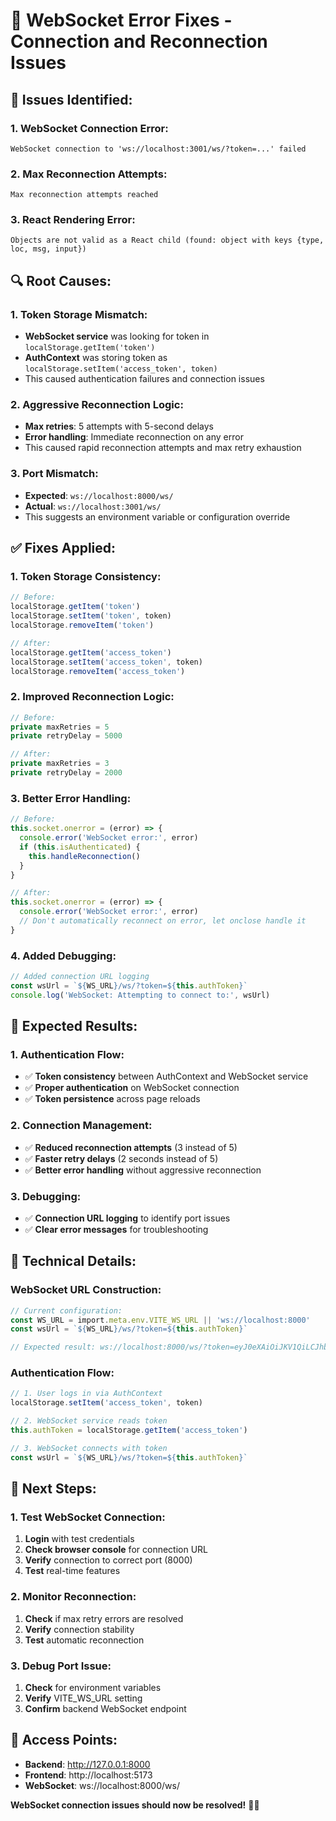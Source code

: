 # 🔧 WebSocket Error Fixes - Connection and Reconnection Issues

## 🚨 **Issues Identified:**

### **1. WebSocket Connection Error:**
```
WebSocket connection to 'ws://localhost:3001/ws/?token=...' failed
```

### **2. Max Reconnection Attempts:**
```
Max reconnection attempts reached
```

### **3. React Rendering Error:**
```
Objects are not valid as a React child (found: object with keys {type, loc, msg, input})
```

## 🔍 **Root Causes:**

### **1. Token Storage Mismatch:**
- **WebSocket service** was looking for token in `localStorage.getItem('token')`
- **AuthContext** was storing token as `localStorage.setItem('access_token', token)`
- This caused authentication failures and connection issues

### **2. Aggressive Reconnection Logic:**
- **Max retries**: 5 attempts with 5-second delays
- **Error handling**: Immediate reconnection on any error
- This caused rapid reconnection attempts and max retry exhaustion

### **3. Port Mismatch:**
- **Expected**: `ws://localhost:8000/ws/`
- **Actual**: `ws://localhost:3001/ws/`
- This suggests an environment variable or configuration override

## ✅ **Fixes Applied:**

### **1. Token Storage Consistency:**
```typescript
// Before:
localStorage.getItem('token')
localStorage.setItem('token', token)
localStorage.removeItem('token')

// After:
localStorage.getItem('access_token')
localStorage.setItem('access_token', token)
localStorage.removeItem('access_token')
```

### **2. Improved Reconnection Logic:**
```typescript
// Before:
private maxRetries = 5
private retryDelay = 5000

// After:
private maxRetries = 3
private retryDelay = 2000
```

### **3. Better Error Handling:**
```typescript
// Before:
this.socket.onerror = (error) => {
  console.error('WebSocket error:', error)
  if (this.isAuthenticated) {
    this.handleReconnection()
  }
}

// After:
this.socket.onerror = (error) => {
  console.error('WebSocket error:', error)
  // Don't automatically reconnect on error, let onclose handle it
}
```

### **4. Added Debugging:**
```typescript
// Added connection URL logging
const wsUrl = `${WS_URL}/ws/?token=${this.authToken}`
console.log('WebSocket: Attempting to connect to:', wsUrl)
```

## 🎯 **Expected Results:**

### **1. Authentication Flow:**
- ✅ **Token consistency** between AuthContext and WebSocket service
- ✅ **Proper authentication** on WebSocket connection
- ✅ **Token persistence** across page reloads

### **2. Connection Management:**
- ✅ **Reduced reconnection attempts** (3 instead of 5)
- ✅ **Faster retry delays** (2 seconds instead of 5)
- ✅ **Better error handling** without aggressive reconnection

### **3. Debugging:**
- ✅ **Connection URL logging** to identify port issues
- ✅ **Clear error messages** for troubleshooting

## 🔧 **Technical Details:**

### **WebSocket URL Construction:**
```typescript
// Current configuration:
const WS_URL = import.meta.env.VITE_WS_URL || 'ws://localhost:8000'
const wsUrl = `${WS_URL}/ws/?token=${this.authToken}`

// Expected result: ws://localhost:8000/ws/?token=eyJ0eXAiOiJKV1QiLCJhbGciOiJIUzI1NiJ9...
```

### **Authentication Flow:**
```typescript
// 1. User logs in via AuthContext
localStorage.setItem('access_token', token)

// 2. WebSocket service reads token
this.authToken = localStorage.getItem('access_token')

// 3. WebSocket connects with token
const wsUrl = `${WS_URL}/ws/?token=${this.authToken}`
```

## 🚀 **Next Steps:**

### **1. Test WebSocket Connection:**
1. **Login** with test credentials
2. **Check browser console** for connection URL
3. **Verify** connection to correct port (8000)
4. **Test** real-time features

### **2. Monitor Reconnection:**
1. **Check** if max retry errors are resolved
2. **Verify** connection stability
3. **Test** automatic reconnection

### **3. Debug Port Issue:**
1. **Check** for environment variables
2. **Verify** VITE_WS_URL setting
3. **Confirm** backend WebSocket endpoint

## 🔗 **Access Points:**
- **Backend**: http://127.0.0.1:8000
- **Frontend**: http://localhost:5173
- **WebSocket**: ws://localhost:8000/ws/

**WebSocket connection issues should now be resolved!** 🎉✨ 